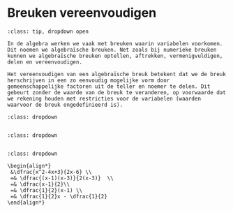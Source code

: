# Breuken vereenvoudigen


```{admonition} Theorie
:class: tip, dropdown open

In de algebra werken we vaak met breuken waarin variabelen voorkomen. Dit noemen we algebraïsche breuken. Net zoals bij numerieke breuken kunnen we algebraïsche breuken optellen, aftrekken, vermenigvuldigen, delen en vereenvoudigen.

Het vereenvoudigen van een algebraïsche breuk betekent dat we de breuk herschrijven in een zo eenvoudig mogelijke vorm door gemeenschappelijke factoren uit de teller en noemer te delen. Dit gebeurt zonder de waarde van de breuk te veranderen, op voorwaarde dat we rekening houden met restricties voor de variabelen (waarden waarvoor de breuk ongedefinieerd is).
```


```{admonition} Voorbeeld 1:
:class: dropdown


```

```{admonition} Voorbeeld 2:
:class: dropdown


```

```{admonition} Voorbeeld 3: Teller en Noemer ontbinden in factoren
:class: dropdown

\begin{align*}
 &\dfrac{x^2-4x+3}{2x-6} \\
 =& \dfrac{(x-1)(x-3)}{2(x-3)}  \\
 =& \dfrac{x-1}{2}\\
 =& \dfrac{1}{2}(x-1) \\
 =& \dfrac{1}{2}x - \dfrac{1}{2}
\end{align*}



```